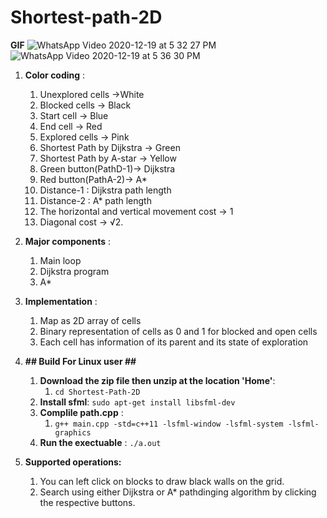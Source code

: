 # Shortest-path-2D

**GIF**
![WhatsApp Video 2020-12-19 at 5 32 27 PM](https://user-images.githubusercontent.com/30202180/102689291-f2842580-4222-11eb-845f-e498a57fb349.gif)
![WhatsApp Video 2020-12-19 at 5 36 30 PM](https://user-images.githubusercontent.com/30202180/102689297-f617ac80-4222-11eb-9e7e-54350cf28538.gif)





1. **Color coding** :
	1. Unexplored cells ->White
	2. Blocked cells -> Black
	3. Start cell -> Blue
	4. End cell -> Red 
	5. Explored cells -> Pink
	6. Shortest Path by Dijkstra  -> Green
	7. Shortest Path by A-star  ->  Yellow
	8. Green button(PathD-1)-> Dijkstra
	9. Red button(PathA-2)-> A*
	10. Distance-1 : Dijkstra path length 
	11. Distance-2 : A* path length
	11. The horizontal and vertical movement cost -> 1
	12. Diagonal cost -> √2.


2. **Major components** :
	1. Main loop 
	2. Dijkstra program
	3. A*

3. **Implementation** :
	1. Map as 2D array of cells
	2. Binary representation of cells as 0 and 1 for blocked and open cells
	3. Each cell has information of its parent and its state of exploration


4. **## Build For Linux user ##**
	1. **Download the zip file then unzip at the location 'Home'**:
		1. `cd Shortest-Path-2D` 
	2. **Install sfml**: `sudo apt-get install libsfml-dev`
	3. **Complile path.cpp** :
		1. `g++ main.cpp -std=c++11 -lsfml-window -lsfml-system -lsfml-graphics`
	4. **Run the exectuable** : `./a.out`

3. **Supported operations:**
	1.  You can left click on blocks to draw black walls on the grid.
	2.  Search using either Dijkstra or A* pathdinging algorithm by clicking the respective buttons.
